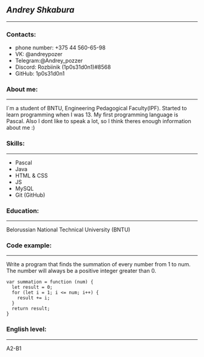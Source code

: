 ## ***Andrey Shkabura***
***
### Contacts:
* phone number: +375 44 560-65-98
* VK: @andreypozer
* Telegram:@Andrey_pozzer
* Discord: Rozbiinik (1p0s31d0n1)#8568
* GitHub: 1p0s31d0n1
### About me:
***
I`m a student of BNTU, Engineering Pedagogical Faculty(IPF). Started to learn programming when I was 13. My first programming language is Pascal. Also I dont like to speak a lot, so I think theres enough information about me :)
### Skills:
***
* Pascal
* Java
* HTML & CSS
* JS
* MySQL
* Git (GitHub)
### Education:
***
Belorussian National Technical University (BNTU)
### Code example:
***
Write a program that finds the summation of every number from 1 to num. The number will always be a positive integer greater than 0.
```
var summation = function (num) {
  let result = 0;
  for (let i = 1; i <= num; i++) {
    result += i;
  }
  return result;
}
```
### English level:
***
A2-B1
